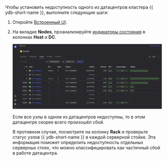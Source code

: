 Чтобы установить недоступность одного из датацентров кластера {{ ydb-short-name }}, выполните следующие шаги:

1. Откройте [Встроенный UI](../../../../../reference/embedded-ui/index.md).

1. На вкладке **Nodes**, проанализируйте [индикаторы состояния](../../../../../reference/embedded-ui/ydb-monitoring.md#colored_indicator) в колонках **Host** и **DC**.

    ![](../_assets/cluster-nodes.png)

    Если все узлы в одном из датацентров недоступны, то в этом датацентре скорее всего произошёл сбой.

    В противном случае, посмотрите на колонку **Rack** и проверьте статус узлов {{ ydb-short-name }} в каждой серверной стойке. Эта информация поможет определить недоступность отдельных серверных стоек, что можно классифицировать как частичный сбой в работе датацентра.
